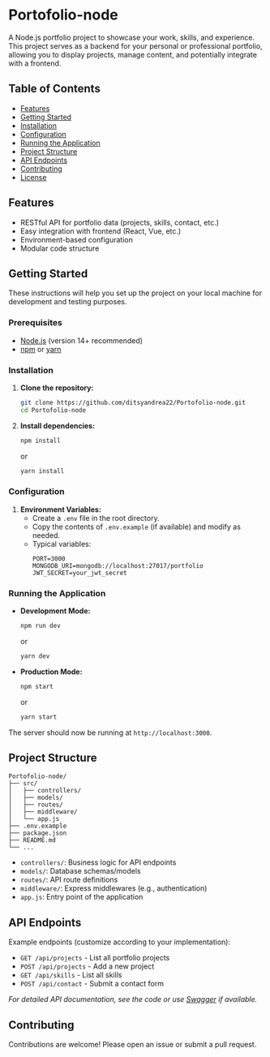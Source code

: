 # Portofolio-node

A Node.js portfolio project to showcase your work, skills, and experience. This project serves as a backend for your personal or professional portfolio, allowing you to display projects, manage content, and potentially integrate with a frontend.

## Table of Contents

- [Features](#features)
- [Getting Started](#getting-started)
- [Installation](#installation)
- [Configuration](#configuration)
- [Running the Application](#running-the-application)
- [Project Structure](#project-structure)
- [API Endpoints](#api-endpoints)
- [Contributing](#contributing)
- [License](#license)

## Features

- RESTful API for portfolio data (projects, skills, contact, etc.)
- Easy integration with frontend (React, Vue, etc.)
- Environment-based configuration
- Modular code structure

## Getting Started

These instructions will help you set up the project on your local machine for development and testing purposes.

### Prerequisites

- [Node.js](https://nodejs.org/) (version 14+ recommended)
- [npm](https://www.npmjs.com/) or [yarn](https://yarnpkg.com/)

### Installation

1. **Clone the repository:**
    ```bash
    git clone https://github.com/ditsyandrea22/Portofolio-node.git
    cd Portofolio-node
    ```

2. **Install dependencies:**
    ```bash
    npm install
    ```
    or
    ```bash
    yarn install
    ```

### Configuration

1. **Environment Variables:**
   - Create a `.env` file in the root directory.
   - Copy the contents of `.env.example` (if available) and modify as needed.
   - Typical variables:
     ```
     PORT=3000
     MONGODB_URI=mongodb://localhost:27017/portfolio
     JWT_SECRET=your_jwt_secret
     ```

### Running the Application

- **Development Mode:**
    ```bash
    npm run dev
    ```
    or
    ```bash
    yarn dev
    ```

- **Production Mode:**
    ```bash
    npm start
    ```
    or
    ```bash
    yarn start
    ```

The server should now be running at `http://localhost:3000`.

## Project Structure

```
Portofolio-node/
├── src/
│   ├── controllers/
│   ├── models/
│   ├── routes/
│   ├── middleware/
│   └── app.js
├── .env.example
├── package.json
├── README.md
└── ...
```

- `controllers/`: Business logic for API endpoints
- `models/`: Database schemas/models
- `routes/`: API route definitions
- `middleware/`: Express middlewares (e.g., authentication)
- `app.js`: Entry point of the application

## API Endpoints

Example endpoints (customize according to your implementation):

- `GET /api/projects` - List all portfolio projects
- `POST /api/projects` - Add a new project
- `GET /api/skills` - List all skills
- `POST /api/contact` - Submit a contact form

*For detailed API documentation, see the code or use [Swagger](https://swagger.io/) if available.*

## Contributing

Contributions are welcome! Please open an issue or submit a pull request.
